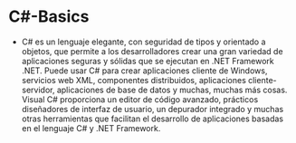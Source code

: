 # C#-Basics

- C# es un lenguaje elegante, con seguridad de tipos y orientado a objetos, que permite a los desarrolladores crear una gran variedad de aplicaciones seguras y sólidas que se ejecutan en .NET Framework .NET. Puede usar C# para crear aplicaciones cliente de Windows, servicios web XML, componentes distribuidos, aplicaciones cliente-servidor, aplicaciones de base de datos y muchas, muchas más cosas. Visual C# proporciona un editor de código avanzado, prácticos diseñadores de interfaz de usuario, un depurador integrado y muchas otras herramientas que facilitan el desarrollo de aplicaciones basadas en el lenguaje C# y .NET Framework.
